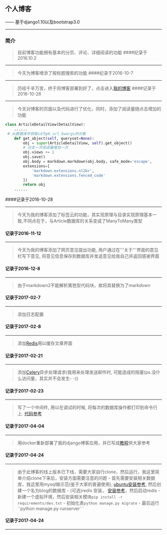 ## 个人博客

—— 基于django1.10以及bootstrap3.0

----------
### 简介
> 目前博客功能拥有基本的分页、评论、详细阅读的功能
####纪录于2016.10.2

----------

>今天为博客增添了按标题搜索的功能
####纪录于2016-10-7

----------
>历经千辛万苦，终于将博客部署到好了，点击进入[我的博客][2]
####记录于2016-10-26

------------

>今天对博客的页面以及代码进行了优化，同时，添加了阅读量随点击增加的功能
```python
class ArticleDetailView(DetailView):
	......
 # 从数据库中获取id为pk_url_kwargs的对象
    def get_object(self, queryset=None):
        obj = super(ArticleDetailView, self).get_object()
        # 点击一次阅读量增加一次
        obj.views += 1
        obj.save()
        obj.body = markdown.markdown(obj.body, safe_mode='escape',
        extensions=[
            'markdown.extensions.nl2br',
            'markdown.extensions.fenced_code'
        ])
        return obj
	......
```
####记录于2016-10-28

------------

>今天为我的博客添加了标签云的功能，其实现原理与目录实现原理基本一致,不同点在于，与Article数据库的关系变成了ManyToMany类型
#### 记录于2016-11-12

------------

>今天为我的博客添加了网页意见提出功能, 用户通过在'''关于'''界面的意见栏写下意见, 将意见信息保存到数据库并发送意见给我自己并返回感谢界面
#### 记录于2016-12-8

------------

>由于markdown2不能解析篱笆型代码块，故将其替换为了markdown
#### 记录于2017-02-7

--------

>添加日志配置
#### 记录于2017-02-8

--------

>添加[Redis][4]用以缓存文章界面
#### 记录于2017-02-21

--------

>添加[Celery][3]异步处理请求(我用来处理发送邮件时, 可能造成的阻塞(ps.没什么访问量，其实并不会发生- -))
#### 记录于2017-02-23

--------

>写了一个中间件, 用以在调试的时候, 将每次的数据库操作都打印到命令行上. [代码参考][5]
#### 记录于2017-04-04

--------

>用docker重新部署了我的django博客应用，并已写成[教程][6]供大家参考
#### 记录于2017-04-24

--------

>由于此博客的线上版本已下线，需要大家自行clone，然后运行，我这里简单介绍clone下来后，安装方面需要注意的问题
    - 首先需要安装相关数据库，我这里用mysql做示范(鉴于大家的普遍使用), [ubuntu安装参考][7], 然后创建一个名为blog的数据库
    - (可选)redis 安装， [安装参考][8]，然后启动redis
    - 新建一个虚拟环境，然后安装相关模块```pip install -r requirements/dev.txt```
    - 初始化表```python manage.py migrate```
    - 最后运行``python manage.py runserver```
#### 记录于2017-04-24

--------

  [2]: http://182.254.129.224/
  [3]: http://docs.celeryproject.org/en/latest/index.html
  [4]: https://redis.io/
  [5]: https://djangosnippets.org/snippets/264/
  [6]: https://tomming233.github.io/2017/04/24/%E7%94%A8docker%E9%83%A8%E7%BD%B2django%E5%BA%94%E7%94%A8/
  [7]: https://www.digitalocean.com/community/tutorials/how-to-install-mysql-on-ubuntu-16-04
  [8]: https://redis.io/topics/quickstart
